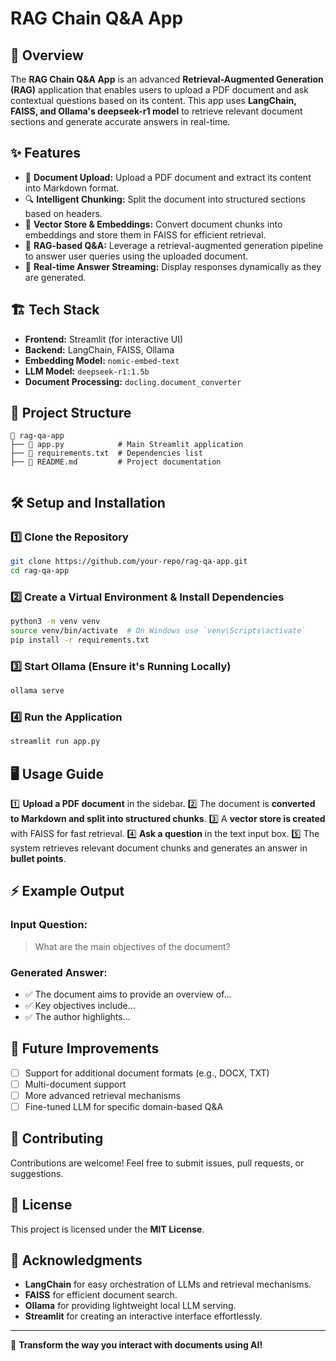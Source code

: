 # RAG Chain Q&A App

## 📌 Overview
The **RAG Chain Q&A App** is an advanced **Retrieval-Augmented Generation (RAG)** application that enables users to upload a PDF document and ask contextual questions based on its content. This app uses **LangChain, FAISS, and Ollama's deepseek-r1 model** to retrieve relevant document sections and generate accurate answers in real-time.

## ✨ Features
- 📄 **Document Upload:** Upload a PDF document and extract its content into Markdown format.
- 🔍 **Intelligent Chunking:** Split the document into structured sections based on headers.
- 🧠 **Vector Store & Embeddings:** Convert document chunks into embeddings and store them in FAISS for efficient retrieval.
- 🤖 **RAG-based Q&A:** Leverage a retrieval-augmented generation pipeline to answer user queries using the uploaded document.
- 🚀 **Real-time Answer Streaming:** Display responses dynamically as they are generated.

## 🏗️ Tech Stack
- **Frontend:** Streamlit (for interactive UI)
- **Backend:** LangChain, FAISS, Ollama
- **Embedding Model:** `nomic-embed-text`
- **LLM Model:** `deepseek-r1:1.5b`
- **Document Processing:** `docling.document_converter`

## 📂 Project Structure
```
📁 rag-qa-app
├── 📄 app.py            # Main Streamlit application
├── 📄 requirements.txt  # Dependencies list
├── 📄 README.md         # Project documentation
          
```

## 🛠️ Setup and Installation

### 1️⃣ Clone the Repository
```bash
git clone https://github.com/your-repo/rag-qa-app.git
cd rag-qa-app
```

### 2️⃣ Create a Virtual Environment & Install Dependencies
```bash
python3 -m venv venv
source venv/bin/activate  # On Windows use `venv\Scripts\activate`
pip install -r requirements.txt
```

### 3️⃣ Start Ollama (Ensure it's Running Locally)
```bash
ollama serve
```

### 4️⃣ Run the Application
```bash
streamlit run app.py
```

## 🖥️ Usage Guide
1️⃣ **Upload a PDF document** in the sidebar.
2️⃣ The document is **converted to Markdown and split into structured chunks**.
3️⃣ A **vector store is created** with FAISS for fast retrieval.
4️⃣ **Ask a question** in the text input box.
5️⃣ The system retrieves relevant document chunks and generates an answer in **bullet points**.

## ⚡ Example Output
### **Input Question:**
> What are the main objectives of the document?

### **Generated Answer:**
- ✅ The document aims to provide an overview of...
- ✅ Key objectives include...
- ✅ The author highlights...

## 📌 Future Improvements
- [ ] Support for additional document formats (e.g., DOCX, TXT)
- [ ] Multi-document support
- [ ] More advanced retrieval mechanisms
- [ ] Fine-tuned LLM for specific domain-based Q&A

## 🤝 Contributing
Contributions are welcome! Feel free to submit issues, pull requests, or suggestions.

## 📜 License
This project is licensed under the **MIT License**.

## 🌟 Acknowledgments
- **LangChain** for easy orchestration of LLMs and retrieval mechanisms.
- **FAISS** for efficient document search.
- **Ollama** for providing lightweight local LLM serving.
- **Streamlit** for creating an interactive interface effortlessly.

---
🚀 **Transform the way you interact with documents using AI!**

